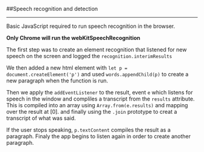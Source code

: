 ##Speech recognition and detection

---

Basic JavaScript required to run speech recognition in the browser. 

**Only Chrome will run the webKitSpeechRecognition**

The first step was to create an element recognition that listened for new speech on the screen and logged the `recognition.interimResults`

We then added a new html element with `let p = document.createElement('p')`
and used `words.appendChild(p)` to create a new paragraph when the function is run. 

Then we apply the `addEventListener` to the result, event `e` which listens for speech in the window and compliles a transcript from the `results` attribute. This is compiled into an array using `Array.from(e.results)` and mapping over the result at [0].
and finally using the `.join` prototype to creat a transcript of what was said. 

If the user stops speaking, `p.textContent` compiles the result as a paragraph. Finaly the app begins to listen again in order to create another paragraph. 
